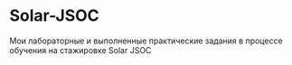 # Solar-JSOC
Мои лабораторные и выполненные практические задания в процессе обучения на стажировке Solar JSOC
